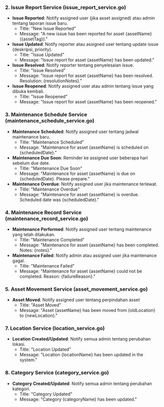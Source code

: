 ### 2. **Issue Report Service** (issue_report_service.go)
   - **Issue Reported**: Notify assigned user (jika asset assigned) atau admin tentang laporan issue baru.
     - Title: "New Issue Reported"
     - Message: "A new issue has been reported for asset {assetName} ({assetTag})."
   - **Issue Updated**: Notify reporter atau assigned user tentang update issue (deskripsi, priority).
     - Title: "Issue Updated"
     - Message: "Issue report for asset {assetName} has been updated."
   - **Issue Resolved**: Notify reporter tentang penyelesaian issue.
     - Title: "Issue Resolved"
     - Message: "Issue report for asset {assetName} has been resolved. Resolution: {resolutionNotes}."
   - **Issue Reopened**: Notify assigned user atau admin tentang issue yang dibuka kembali.
     - Title: "Issue Reopened"
     - Message: "Issue report for asset {assetName} has been reopened."

### 3. **Maintenance Schedule Service** (maintenance_schedule_service.go)
   - **Maintenance Scheduled**: Notify assigned user tentang jadwal maintenance baru.
     - Title: "Maintenance Scheduled"
     - Message: "Maintenance for asset {assetName} is scheduled on {scheduledDate}."
   - **Maintenance Due Soon**: Reminder ke assigned user beberapa hari sebelum due date.
     - Title: "Maintenance Due Soon"
     - Message: "Maintenance for asset {assetName} is due on {scheduledDate}. Please prepare."
   - **Maintenance Overdue**: Notify assigned user jika maintenance terlewat.
     - Title: "Maintenance Overdue"
     - Message: "Maintenance for asset {assetName} is overdue. Scheduled date was {scheduledDate}."

### 4. **Maintenance Record Service** (maintenance_record_service.go)
   - **Maintenance Performed**: Notify assigned user tentang maintenance yang telah dilakukan.
     - Title: "Maintenance Completed"
     - Message: "Maintenance for asset {assetName} has been completed. Notes: {notes}."
   - **Maintenance Failed**: Notify admin atau assigned user jika maintenance gagal.
     - Title: "Maintenance Failed"
     - Message: "Maintenance for asset {assetName} could not be completed. Reason: {failureReason}."

### 5. **Asset Movement Service** (asset_movement_service.go)
   - **Asset Moved**: Notify assigned user tentang perpindahan asset
     - Title: "Asset Moved"
     - Message: "Asset {assetName} has been moved from {oldLocation} to {newLocation}."

### 7. **Location Service** (location_service.go)
   - **Location Created/Updated**: Notify semua admin tentang perubahan lokasi.
     - Title: "Location Updated"
     - Message: "Location {locationName} has been updated in the system."

### 8. **Category Service** (category_service.go)
   - **Category Created/Updated**: Notify semua admin tentang perubahan kategori.
     - Title: "Category Updated"
     - Message: "Category {categoryName} has been updated."

